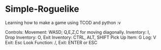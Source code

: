 # Simple-Roguelike

Learning how to make a game using TCOD and python :v

Controls:
Movement: WASD; Q,E,Z,C for moving diagonally.
Inventory: I, Drop Inventory: O, Exit Inventory: CTRL, ALT, SHIFT
Pick Up Item: G
Log: V
Exit: Esc
Look Function: /, Exit: ENTER or ESC